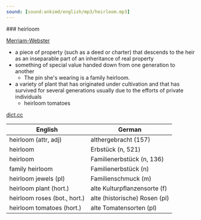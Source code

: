 ```yaml
---
sound: [sound:ankimd/english/mp3/heirloom.mp3]
---
```


\### heirloom

[Merriam-Webster](https://www.merriam-webster.com/dictionary/heirloom)

- a piece of property (such as a deed or charter) that descends to the heir as an inseparable part of an inheritance of real property
- something of special value handed down from one generation to another
    - The pin she's wearing is a family heirloom.
- a variety of plant that has originated under cultivation and that has survived for several generations usually due to the efforts of private individuals
    - heirloom tomatoes

[dict.cc](https://www.dict.cc/heirloom)

| English        | German       |
| -------------- | ------------ |
| heirloom (attr, adj) | althergebracht (157) |
| heirloom | Erbstück (n, 521) |
| heirloom | Familienerbstück (n, 136) |
| family heirloom | Familienerbstück (n) |
| heirloom jewels (pl) | Familienschmuck (m) |
| heirloom plant (hort.) | alte Kulturpflanzensorte (f) |
| heirloom roses (bot., hort.) | alte (historische) Rosen (pl) |
| heirloom tomatoes (hort.) | alte Tomatensorten (pl) |
